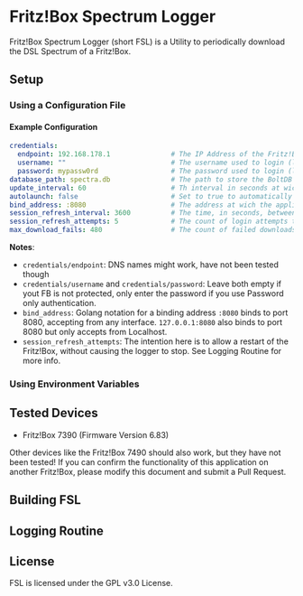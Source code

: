 # Fritz!Box Spectrum Logger

Fritz!Box Spectrum Logger (short FSL) is a Utility to periodically download the DSL Spectrum of a Fritz!Box.

## Setup

### Using a Configuration File

#### Example Configuration

```yaml
credentials:
  endpoint: 192.168.178.1               # The IP Address of the Fritz!Box
  username: ""                          # The username used to login (leave this blank if you don't use a username to login)
  password: mypassw0rd                  # The password used to login (leave blank if your Fritz!Box is not protected)
database_path: spectra.db               # The path to store the BoltDB Database at (Absolute or relative)
update_interval: 60                     # Th interval in seconds at wich the spectrum should be Downloaded
autolaunch: false                       # Set to true to automatically start logging once the application starts
bind_address: :8080                     # The address at wich the application should listen on
session_refresh_interval: 3600          # The time, in seconds, between session renewals
session_refresh_attempts: 5             # The count of login attempts that can fail before stopping the logging routine 
max_download_fails: 480                 # The count of failed downloads needed to stop logging 
```

**Notes**:

- `credentials/endpoint`: DNS names might work, have not been tested though
- `credentials/username` and `credentials/password`: Leave both empty if yout FB is not protected, only enter the password if you use Password only authentication.
- `bind_address`: Golang notation for a binding address `:8080` binds to port 8080, accepting from any interface. `127.0.0.1:8080` also binds to port 8080 but only accepts from Localhost.
- `session_refresh_attempts`: The intention here is to allow a restart of the Fritz!Box, without causing the logger to stop. See Logging Routine for more info.


### Using Environment Variables

## Tested Devices

- Fritz!Box 7390 (Firmware Version 6.83)

Other devices like the Fritz!Box 7490 should also work, but they have not been tested!
If you can confirm the functionality of this application on another Fritz!Box, please modify this document and submit a Pull Request.

## Building FSL

## Logging Routine

## License

FSL is licensed under the GPL v3.0 License.

